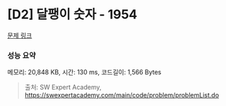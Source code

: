 # [D2] 달팽이 숫자 - 1954 

[문제 링크](https://swexpertacademy.com/main/code/problem/problemDetail.do?contestProbId=AV5PobmqAPoDFAUq) 

### 성능 요약

메모리: 20,848 KB, 시간: 130 ms, 코드길이: 1,566 Bytes



> 출처: SW Expert Academy, https://swexpertacademy.com/main/code/problem/problemList.do